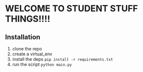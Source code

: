 # WELCOME TO STUDENT STUFF THINGS!!!!

## Installation

1. clone the repo
1. create a virtual_env
1. install the deps `pip install -r requirements.txt`
1. run the script `python main.py`